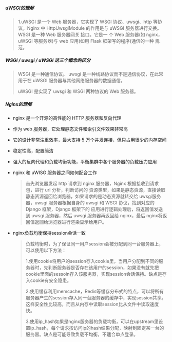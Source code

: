 ##### uWSGI的理解

  >1.uWSGI 是一个 Web 服务器，它实现了 WSGI 协议、uwsgi、http 等协议。Nginx 中	HttpUwsgiModule 的作用是与 uWSGI 服务器进行交换。WSGI 是一种 Web 服务器网关	接口。它是一 个 Web 服务器(如 nginx，uWSGI 等服务器)与 web 应用(如用 Flask 框架写的程序)通信的一种 规范。

##### WSGI / uwsgi / uWSGI 这三个概念的区分

>WSGI 是一种通信协议。
>uwsgi 是一种线路协议而不是通信协议，在此常用于在 uWSGI 服务器与其他网络服务器的数据通信。
>
>uWSGI 是实现了 uwsgi 和 WSGI 两种协议的 Web 服务器。

##### Nginx的理解

  - nginx 是一个开源的高性能的 HTTP 服务器和反向代理
  - 作为 web 服务器，它处理静态文件和索引文件效果非常高
  - 它的设计非常注重效率，最大支持 5 万个并发连接，但只占用很少的内存空间
  - 稳定性高，配置简洁
  - 强大的反向代理和负载均衡功能，平衡集群中各个服务器的负载压力应用

- nginx 和 uWISG 服务器之间如何配合工作

  >首先浏览器发起 http 请求到 nginx 服务器，Nginx 根据接收到请求包，进行 url 分析，判断访问的 资源类型，如果是静态资源，直接读取静态资源返回给浏览器，如果请求的是动态资源就转交给 uwsgi服务器，uwsgi 服务器根据自身的 uwsgi 和 WSGI 协议，找到对应的 Django 框架，Django 框架下的 应用进行逻辑处理后，将返回值发送到 uwsgi 服务器，然后 uwsgi 服务器再返回给 nginx，最后 nginx将返回值返回给浏览器进行渲染显示给用户。
  >
  >

- nginx负载均衡保持session会话一致

  >负载均衡时，为了保证同一用户session会被分配到同一台服务器上，可以使用以下方法：
  >
  >1.使用cookie将用户的session存入cookie里，当用户分配到不同的服务器时，先判断服务器是否存在该用户的session，如果没有就先把cookie里面的sessoin存入该服务器，实现session会话保持。缺点是存入cookie有安全隐患。
  >
  >2.使用缓存利用memcache，Redis等缓存分布式的特点，可以将所有服务器产生的session存入同一台服务器的缓存中，实现session共享。这样安全性比较高，而且从内存中读取session比从文件中读取速度快。
  >
  >3.使用ip_hash如果是nginx服务器的负载均衡，可以在upstream里设置ip_hash，每个请求按访问ip的hash结果分配，映射到固定某一台的服务器。缺点是可能导致负载不均衡，不适合单点登录。